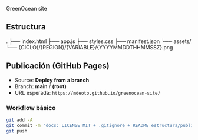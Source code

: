 GreenOcean site

## Estructura

.
├── index.html
├── app.js
├── styles.css
├── manifest.json
└── assets/
└── {CICLO}/{REGION}/{VARIABLE}/{YYYYMMDDTHHMMSSZ}.png


## Publicación (GitHub Pages)
- Source: **Deploy from a branch**
- Branch: **main** / **(root)**
- URL esperada: `https://mdeoto.github.io/greenocean-site/`

### Workflow básico
```bash
git add -A
git commit -m "docs: LICENSE MIT + .gitignore + README estructura/publicación"
git push
